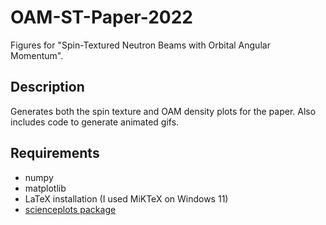 # OAM-ST-Paper-2022
Figures for "Spin-Textured Neutron Beams with Orbital Angular Momentum".

## Description
Generates both the spin texture and OAM density plots for the paper. Also includes code to generate animated gifs.

## Requirements
- numpy
- matplotlib
- LaTeX installation (I used MiKTeX on Windows 11)
- [scienceplots package](https://github.com/garrettj403/SciencePlots)
